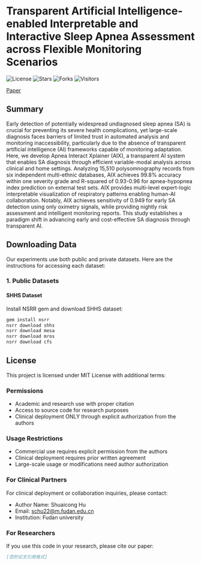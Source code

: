 # Transparent Artificial Intelligence-enabled Interpretable and Interactive Sleep Apnea Assessment across Flexible Monitoring Scenarios

![License](https://img.shields.io/badge/License-MIT-blue.svg)
![Stars](https://img.shields.io/github/stars/fdu-harry/Apnea-Interact-Xplainer?style=social)
![Forks](https://img.shields.io/github/forks/fdu-harry/Apnea-Interact-Xplainer?style=social)
![Visitors](https://visitor-badge.glitch.me/badge?page_id=fdu-harry.Apnea-Interact-Xplainer)

[Paper](论文链接)

## Summary
Early detection of potentially widespread undiagnosed sleep apnea (SA) is crucial for preventing its severe health complications, yet large-scale diagnosis faces barriers of limited trust in automated analysis and monitoring inaccessibility, particularly due to the absence of transparent artificial intelligence (AI) frameworks capable of monitoring adaptation. Here, we develop Apnea Interact Xplainer (AIX), a transparent AI system that enables SA diagnosis through efficient variable-modal analysis across clinical and home settings. Analyzing 15,510 polysomnography records from six independent multi-ethnic databases, AIX achieves 99.8% accuracy within one severity grade and R-squared of 0.93-0.96 for apnea-hypopnea index prediction on external test sets. AIX provides multi-level expert-logic interpretable visualization of respiratory patterns enabling human-AI collaboration. Notably, AIX achieves sensitivity of 0.949 for early SA detection using only oximetry signals, while providing nightly risk assessment and intelligent monitoring reports. This study establishes a paradigm shift in advancing early and cost-effective SA diagnosis through transparent AI.

## Downloading Data
Our experiments use both public and private datasets. Here are the instructions for accessing each dataset:

### 1. Public Datasets
#### SHHS Dataset
Install NSRR gem and download SHHS dataset:
```bash
gem install nsrr
nsrr download shhs
nsrr download mesa
nsrr download mros
nsrr download cfs
```

## License
This project is licensed under MIT License with additional terms:

### Permissions
- Academic and research use with proper citation
- Access to source code for research purposes
- Clinical deployment ONLY through explicit authorization from the authors

### Usage Restrictions
- Commercial use requires explicit permission from the authors
- Clinical deployment requires prior written agreement
- Large-scale usage or modifications need author authorization

### For Clinical Partners
For clinical deployment or collaboration inquiries, please contact:
- Author Name: Shuaicong Hu
- Email: schu22@m.fudan.edu.cn
- Institution: Fudan university

### For Researchers
If you use this code in your research, please cite our paper:
```bibtex
[您的论文引用格式]
